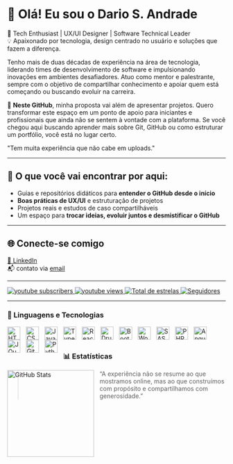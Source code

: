 # 👋 Olá! Eu sou o Dario S. Andrade

🚀 Tech Enthusiast | UX/UI Designer | Software Technical Leader  
💡 Apaixonado por tecnologia, design centrado no usuário e soluções que fazem a diferença.

Tenho mais de duas décadas de experiência na área de tecnologia, liderando times de desenvolvimento de software e impulsionando inovações em ambientes desafiadores. Atuo como mentor e palestrante, sempre com o objetivo de compartilhar conhecimento e apoiar quem está começando ou buscando evoluir na carreira.

🔭 **Neste GitHub**, minha proposta vai além de apresentar projetos. Quero transformar este espaço em um ponto de apoio para iniciantes e profissionais que ainda não se sentem à vontade com a plataforma. Se você chegou aqui buscando aprender mais sobre Git, GitHub ou como estruturar um portfólio, você está no lugar certo.

"Tem muita experiência que não cabe em uploads."

---

## 💬 O que você vai encontrar por aqui:

- Guias e repositórios didáticos para **entender o GitHub desde o início**
- **Boas práticas de UX/UI** e estruturação de projetos
- Projetos reais e estudos de caso compartilháveis
- Um espaço para **trocar ideias, evoluir juntos e desmistificar o GitHub**

---

## 🌐 Conecte-se comigo

[💼 LinkedIn](https://www.linkedin.com/in/dariosandrade/)  
📬 contato via [email](mailto:darioandrade@outlook.com)

---

<p align="left">
    <a href="https://www.youtube.com/@DarioAndrade?sub_confirmation=1">
        <img 
            alt="youtube subscribers" 
            title="Inscreva-se no meu canal" 
            src="https://custom-icon-badges.demolab.com/youtube/channel/subscribers/UCiIl2HPlF05wwF0_zUbw3dw?color=%23E05D44&label=Inscreva-se&logo=video&logoColor=white&style=for-the-badge&labelColor=CE4630"
        />
    </a>
    <a href="https://www.youtube.com/@DarioAndrade">
        <img 
            alt="youtube views" 
            title="Vizualizações no YouTube" 
            src="https://custom-icon-badges.demolab.com/youtube/channel/views/UCiIl2HPlF05wwF0_zUbw3dw?color=%23E1AD0E&logo=eye&logoColor=white&style=for-the-badge&labelColor=C79600"
        />
    </a> 
    <a href="https://github.com/dariosandrade?tab=repositories&sort=stargazers">
        <img 
            alt="Total de estrelas" 
            title="Total de estrelas GitHub" 
            src="https://custom-icon-badges.demolab.com/github/stars/dariosandrade?color=55960c&style=for-the-badge&labelColor=488207&logo=star&label=estrelas"
        />
    </a>
    <a href="https://github.com/dariosandrade?tab=followers">
        <img 
            alt="Seguidores" 
            title="Me siga no GitHub" 
            src="https://custom-icon-badges.demolab.com/github/followers/dariosandrade?color=236ad3&labelColor=1155ba&style=for-the-badge&logo=github&label=Seguidores&logoColor=white"
        />
    </a>
</p>

---

### 🤖 Linguagens e Tecnologias

<img 
    align="left" 
    alt="HTML"
    title="HTML" 
    width="30px" 
    style="padding-right: 10px;" 
    src="https://cdn.jsdelivr.net/gh/devicons/devicon@latest/icons/html5/html5-original.svg" 
/>
<img 
    align="left" 
    alt="CSS" 
    title="CSS"
    width="30px" 
    style="padding-right: 10px;" 
    src="https://cdn.jsdelivr.net/gh/devicons/devicon@latest/icons/css3/css3-original.svg" 
/>
<img 
    align="left" 
    alt="JavaScript" 
    title="JavaScript"
    width="30px" 
    style="padding-right: 10px;" 
    src="https://cdn.jsdelivr.net/gh/devicons/devicon@latest/icons/javascript/javascript-original.svg" 
/>
<img 
    align="left" 
    alt="TypeScript"
    title="TypeScript" 
    width="30px" 
    style="padding-right: 10px;" 
    src="https://cdn.jsdelivr.net/gh/devicons/devicon@latest/icons/typescript/typescript-original.svg" 
/>
<img 
    align="left" 
    alt="React"
    title="React" 
    width="30px" 
    style="padding-right: 10px;" 
    src="https://cdn.jsdelivr.net/gh/devicons/devicon@latest/icons/react/react-original.svg" 
/>
<img 
    align="left" 
    alt="Drupal" 
    title="Drupal"
    width="30px" 
    style="padding-right: 10px;" 
    src="https://cdn.iconscout.com/icon/free/png-512/free-drupal-logo-icon-download-in-svg-png-gif-file-formats--programming-langugae-language-pack-logos-icons-1175225.png?f=webp&w=512" 
/>
<img 
    align="left" 
    alt="Bootstrap"
    title="Bootstrap" 
    width="30px" 
    style="padding-right: 10px;" 
    src="https://cdn.jsdelivr.net/gh/devicons/devicon@latest/icons/bootstrap/bootstrap-original.svg" 
/>
<img 
    align="left" 
    alt="Wordpress" 
    title="Wordpress"
    width="30px" 
    style="padding-right: 10px;" 
    src="https://cdn.iconscout.com/icon/free/png-512/free-wordpress-logo-icon-download-in-svg-png-gif-file-formats--open-source-software-tool-brand-logos-pack-icons-2056049.png?f=webp&w=512" 
/>
<img 
    align="left" 
    alt="SASS" 
    title="SASS"
    width="30px" 
    style="padding-right: 10px;" 
    src="https://cdn.jsdelivr.net/gh/devicons/devicon@latest/icons/sass/sass-original.svg" 
/>
<img 
    align="left" 
    alt="PHP" 
    title="PHP"
    width="30px" 
    style="padding-right: 10px;" 
    src="https://cdn.jsdelivr.net/gh/devicons/devicon@latest/icons/php/php-original.svg" 
/>
<img 
    align="left" 
    alt="Angular" 
    title="Angular"
    width="30px" 
    style="padding-right: 10px;" 
    src="https://cdn.jsdelivr.net/gh/devicons/devicon@latest/icons/laravel/angular-original.svg" 
/>
<img 
    align="left" 
    alt="JQuery" 
    title="JQuery"
    width="30px" 
    style="padding-right: 10px;" 
    src="https://cdn.jsdelivr.net/gh/devicons/devicon@latest/icons/jquery/jquery-original.svg" 
/>
<img 
    align="left" 
    alt="Git" 
    title="Git"
    width="30px" 
    style="padding-right: 10px;" 
    src="https://cdn.jsdelivr.net/gh/devicons/devicon@latest/icons/git/git-original.svg" 
/>
<img 
    align="left" 
    alt="Python" 
    title="Python"
    width="30px" 
    style="padding-right: 10px;" 
    src="https://cdn.jsdelivr.net/gh/devicons/devicon@latest/icons/python/python-original.svg" 
/>

<br/>
<br/>

### 📊 Estatísticas

<p>
  <img 
    align="left" 
    alt="GitHub Stats" 
    height="200" 
    style="padding-right: 10px;" 
    src="https://github-readme-stats.vercel.app/api?username=dariosandrade&show_icons=true&theme=transparent&include_all_commits=true&locale=pt-br" 
  />
</p>

> “A experiência não se resume ao que mostramos online, mas ao que construímos com propósito e compartilhamos com generosidade.”
